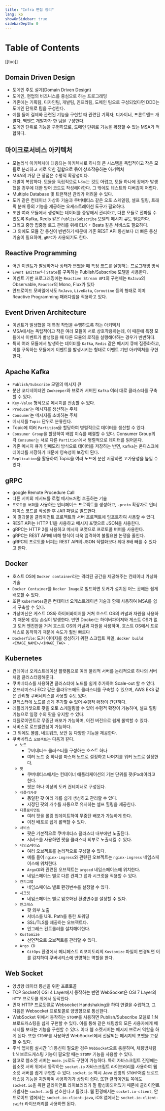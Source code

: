 ```yaml
---
title: "Infra 면접 정리"
lang: ko
showOnSidebar: true
sidebarDepth: 0
---
```


# Table of Contents
[[toc]]

## Domain Driven Design
- 도메인 주도 설계(Domain Driven Design)
- 도메인, 현업의 비즈니스를 중심으로 하는 프로그래밍
- 기존에는 기획팀, 디자인팀, 개발팀, 인프라팀, 도메인 팀으로 구성되었다면 DDD는 도메인 단위로 팀을 구성한다.
- 예를 들어 결제와 관련된 기능을 구현할 때 관련된 기획자, 디자이너, 프론트엔드 개발자, 백엔드 개발자가 한 팀을 구성한다.
- 도메인 단위로 기능을 구현하므로, 도메인 단위로 기능을 확장할 수 있는 MSA가 적합하다.

## 마이크로서비스 아키텍처
- 모놀리식 아키텍처에 대응되는 아키텍처로 하나의 큰 시스템을 독립적이고 작은 모듈로 분리하고 서로 약한 결합으로 묶여 상호작용하는 아키텍처
- MSA의 가장 큰 장점은 수평적 확장성이다.
- 개발이 복잡하다. 모듈을 독립적으로 나누는 것도 어렵고, 모듈 하나에 장애가 발생했을 경우에 대한 방어 코드도 작성해야한다. 그 밖에도 테스트와 디버깅이 어렵다.
- Multiple Database 및 트랜잭션 관리가 어려울 수 있다.
- 도커 같은 컨테이너 가상화 기술과 쿠버네티스 같은 오토 스케일링, 셀프 힐링, 트래픽 분배 등의 기능을 제공하는 오케스트레이션 도구가 필요하다.
- 또한 여러 모듈에서 생성되는 데이터를 중앙에서 관리하고, 다른 모듈로 전파될 수 있도록 Kafka, Redis 같은 `Publis/Subscribe` 모델의 메시지 큐도 필요하다.
- 그리고 중앙 집중형 로그 관리를 위해 ELK + Beats 같은 서비스도 필요하다.
- 그 외에도 모듈 간 통신이 빈번하기 때문에 기존 REST API 통신보다 더 빠른 통신 기술이 필요하며, `gRPC`가 사용되기도 한다.

## Reactive Programming
- 어떤 이벤트가 발생하거나 상태가 변했을 때 특정 코드를 실행하는 프로그래밍 방식
- `Event Emitter`나 `State`를 구독하는 Publish/Subscribe 모델을 사용한다.
- 이벤트 기반 프로그래밍에는 `Reactive Stream API`의 구현체는 `RxJava`의 Observable, `Reactor`의 Mono, Flux가 있다
- 안드로이드 모바일에서도 `RxJava`, `LiveData`, `Coroutine` 등의 형태로 이미 Reactive Programming 패러다임을 적용하고 있다.

## Event Driven Architecture
- 이벤트가 발생했을 때 특정 작업을 수행하도록 하는 아키텍처
- MSA에서는 독립적이고 작은 여러 모듈이 서로 상호작용하는데, 이 때문에 특정 모듈에서 이벤트가 발생했을 때 다른 모듈의 로직을 실행해야하는 경우가 빈번하다.
- 특히 여러 모듈에서 발생하는 데이터를 `Kafka`, `Redis` 같은 메시지 큐에 집중화하고, 이를 구독하는 모듈에게 이벤트를 발생시키는 형태로 이벤트 기반 아키텍처를 구현한다,

## Apache Kafka
- `Publish/Subscribe` 모델의 메시지 큐
- 분산 코디네이터인 `Zookeeper`와 브로커 서버인 `Kafka` 여러 대로 클러스터를 구축할 수 있다.
- `Key-Value` 형식으로 메시지를 전송할 수 있다.
- `Producer`는 메시지를 생산하는 주체
- `Consumer`는 메시지를 소비하는 주체
- 메시지를 `Topic` 단위로 분류한다.
- Topic에 여러 `Partition`을 할당하여 병렬적으로 데이터를 생산할 수 있다.
- `Consumer Group`을 할당하여 배압 이슈를 해결할 수 있다. Consumer Group의 각 `Consumer`는 서로 다른 `Partition`에서 병렬적으로 데이터를 읽어온다.
- 기존 메시지 큐가 인메모리 방식으로 데이터를 저장하는 반면, `Kafka`는 온디스크에 데이터를 저장하기 때문에 영속성이 보장이 된다.
- `Replication`을 활용하여 Topic을 여러 노드에 분산 저장하면 고가용성을 높일 수 있다.


## gRPC
- google Remote Procedure Call
- 다른 서버의 메서드를 로컬 메서드처럼 호출하는 기술
- `프로토콜 버퍼`를 사용하는 인터페이스 프로젝트를 생성하고, `.proto` 확장자로 인터페이스 코드를 작성한 후 JAR 파일로 빌드한다.
- 이 결과물을 클라이언트 프로젝트와 서버 프로젝트에 임포트하여 사용할 수 있다.
- REST API는 HTTP 1.1을 사용하고 메시지 포맷으로 JSON을 사용한다.
- gRPC는 HTTP 2를 사용하고 메시지 포맷으로 프로토콜 버퍼를 사용한다.
- gRPC는 REST API에 비해 형식이 더욱 엄격하여 불필요한 논쟁을 줄인다.
- gRPC의 프로토콜 버퍼는 REST API의 JSON 직렬화보다 최대 8배 빼를 수 있다고 한다.

## Docker
- 호스트 OS에 `Docker container`라는 격리된 공간을 제공해주는 컨테이너 가상화 기술
- `Docker Container`를 `Docker Image`로 빌드하면 도커가 설치된 어느 곳에든 쉽게 배포할 수 있다.
- 또한 `Kubernetes`같은 컨테이너 오케스트레이션 기술과 함께 사용하여 MSA를 쉽게 구축할 수 있다.
- 가상머신은 게스트 OS와 하이버바이저를 거쳐 호스트 OS의 커널과 자원을 사용하기 때문에 성능 손실이 발생한다. 반면 Docker는 하이버파이저와 게스트 OS가 없고 도커 엔진만을 거쳐 호스트 OS의 커널과 자원을 사용하며, 호스트 OS에서 프로세스로 동작하기 때문에 속도가 훨씬 빠르다
- `Dockerfile`: 도커 이미지를 생성하기 위한 스크립트 파일, `docker build <IMAGE_NAME>/<IMAGE_TAG> .`

## Kubernetes
- 컨테이너 오케스트레이션 플랫폼으로 여러 물리적 서버를 논리적으로 하나의 서버처럼 클러스터링해준다.
- 쿠버네티스를 사용하면 클러스터에 노드를 쉽게 추가하여 Scale-out 할 수 있다.
- 온프레미스나 EC2 같은 클라우드에도 클러스터를 구축할 수 있으며, AWS EKS 같은 관리형 쿠버네티스를 사용할 수도 있다.
- 클러스터에 노드를 쉽게 추가할 수 있어 수평적 확장이 간단하다.
- 레플리카셋으로 팟을 오토 스케일링할 수 있어 수평적 확장이 가능하며, 셀프 힐링 기능으로 일정 수의 팟을 유지할 수 있다.
- 디플로이먼트로 무중단 배포가 가능하며, 이전 버전으로 쉽게 롤백할 수 있다.
- 서비스로 로드밸런싱이 가능하다.
- 그 외에도 볼륨, 네트워크, 보안 등 다양한 기능을 제공한다.
- 쿠버네티스 `오브젝트`는 다음과 같다.
    - `노드`
        - 쿠버네티스 클러스터를 구성하는 호스트 하나
        - 여러 노드 중 하나를 마스터 노드로 설정하고 나머지를 워커 노드로 설정한다.
    - `팟`
        - 쿠버네티스에서는 컨테이너 애플리케이션의 기본 단위를 팟(Pod)이라고 한다.
        - 팟은 하나 이상의 도커 컨테이너로 구성된다.
    - `레플리카셋`
        - 동일한 팟 여러 개를 쉽게 생성하고 관리할 수 있다.
        - 지정된 팟의 개수를 자동으로 유지하는 셀프 힐링을 제공한다.
    - `디플로이먼트`
        - 여러 팟을 롤링 업데이트하여 무중단 배포가 가능하게 한다.
        - 이전 배포로 쉽게 롤백할 수 있다.
    - `서비스`
        - 팟은 기본적으로 쿠버네티스 클러스터 내부에만 노출된다.
        - 서비스를 사용하면 팟을 클러스터 외부로 노출시킬 수 있다.
    - `네임스페이스`
        - 여러 오브젝트를 논리적으로 구성할 수 있다.
        - 예를 들어 `nginx-ingress`와 관련된 오브젝트는 `nginx-ingress` 네임스페이스에 위치한다.
        - `ArgoCD`와 관련된 오브젝트는 `argocd` 네임스페이스에 위치한다.
        - 네임스페이스 별로 다른 컨피그 맵과 시크릿을 적용할 수 있다.
    - `컨피그맵`
        - 네임스페이스 별로 환경변수를 설정할 수 있다.
    - `시크릿`
        - 네임스페이스 별로 암호화된 환경변수를 설정할 수 있다.
    - `인그레스`
        - 팟 외부 노출
        - 서비스를 URL Path를 통한 포워딩
        - SSL/TLS를 제공하는 오브젝트다.
        - 인그레스 컨트롤러를 설치해야한다.
    - `Kustomize`
        - 선언적으로 오브젝트를 관리할 수 있다.
    - `Argo CD`
        - `GitOps` 환경에서 메니페스트 리포지토리의 `Kustomize` 파일이 변경되면 이를 감지하여 쿠버네티스에 반영하는 역할을 한다.

## Web Socket
- 양방향 데이터 통신을 위한 프로토콜
- TCP Socket이 OSI 4 Layer에서 동작하는 반면 WebSocket은 OSI 7 Layer의 `HTTP` 프로토콜 위에서 동작한다.
- 먼저 HTTP 프로토콜로 Websocket Handshaking을 하여 연결을 수립하고, 그 다음은 Websocket 프로토콜로 양방향으로 통신한다.
- WebSocket 위에서 동작하는 `STOMP`를 사용하면 Publish/Subscribe 모델로 1:N 브로드캐스팅을 쉽게 구현할 수 있다. 이를 통해 같은 채팅방의 모든 사용자에게 메시지를 보내는 기능을 구현할 수 있다. 이때 웹 소켓서버는 메시지 브로커 역할을 하게 된다. 또한 `STOMP`를 사용하면 WebSocket에서 전달되는 메시지의 포맷을 고정할 수 있다.
- 주식 앱처럼 실시간 1:1 통신이 필요한 경우 `WebSocket`으로 충분하며, 채팅방처럼 1:N 브로드캐스팅 기능이 필요할 때는 `STOMP` 기능을 사용할 수 있다.
- 참고로 웹소켓 서버는 `node.js`로도 구현이 가능하다. 특히 자바스크립트 진영에는 웹소켓 서버 위에서 동작하는 `socket.io` 자바스크립트 라이브러리를 사용하여 웹소켓 서버를 쉽게 구현할 수 있다. `socket.io` 역시 Java 진영의 `STOMP`처럼 브로드캐스팅 기능을 지원하며 사용하기가 상당이 쉽다. 또한 클라이언트 쪽에도 `socket.io`을 위한 클라이언트 라이브러리가 잘 활성화되어있기 때문에 클라이언트 개발자는 `socket.io`를 선호한다고 들었다. 웹 환경에서는 `socket.io-client`, 안드로이드 앱에서는 `socket.io-client-java`, iOS 앱에서는 `socket.io-client-swift` 라이브러리를 사용하면 된다.